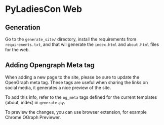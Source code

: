 # PyLadiesCon Web

## Generation

Go to the `generate_site/` directory,
install the requirements from `requirements.txt`,
and that wil generate the `index.html` and `about.html`
files for the web.

## Adding Opengraph Meta tag

When adding a new page to the site, please be sure to update the OpenGraph
meta tag. These tags are useful when sharing the links on social media,
it generates a nice preview of the site.

To add this info, refer to the `og_meta` tags defined for the current templates (about, index) in `generate.py`.

To preview  the changes, you can use browser extension, for example Chrome
OGraph Previewer.

